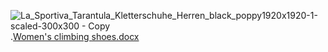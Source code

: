 ![La_Sportiva_Tarantula_Kletterschuhe_Herren_black_poppy1920x1920-1-scaled-300x300 - Copy](https://user-images.githubusercontent.com/107243786/173018581-8cca46d5-b0f2-42a5-b074-55b3947ac14c.jpg).[Women's climbing shoes.docx](https://github.com/shopoutdoor/Women-s-Climbing-Shoes-/files/8876913/Women.s.climbing.shoes.docx)
